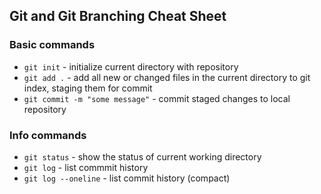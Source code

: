 ## Git and Git Branching Cheat Sheet

### Basic commands
* `git init` - initialize current directory with repository
* `git add .` - add all new or changed files in the current directory to git index, staging them for commit
* `git commit -m "some message"` - commit staged changes to local repository

### Info commands
* `git status` - show the status of current working directory
* `git log` - list commmit history
* `git log --oneline` - list commit history (compact)
